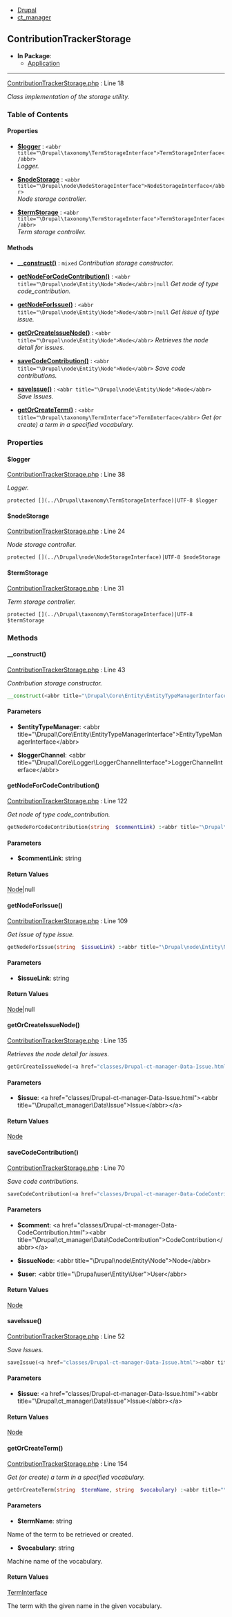 

- [Drupal](../namespaces/drupal.md)
- [ct_manager](../namespaces/drupal-ct-manager.md)


### 
## ContributionTrackerStorage


- **In Package**:
    - [Application](../packages/Application.md)
  


---






[ContributionTrackerStorage.php](../files/web-modules-custom-ct-manager-src-contributiontrackerstorage.md) : Line 18

*Class implementation of the storage utility.*











### Table of Contents









#### Properties

- **[$logger](../classes/Drupal-ct-manager-ContributionTrackerStorage.md#property_logger)**
         : `<abbr title="\Drupal\taxonomy\TermStorageInterface">TermStorageInterface</abbr>`  
*Logger.*


- **[$nodeStorage](../classes/Drupal-ct-manager-ContributionTrackerStorage.md#property_nodeStorage)**
         : `<abbr title="\Drupal\node\NodeStorageInterface">NodeStorageInterface</abbr>`  
*Node storage controller.*


- **[$termStorage](../classes/Drupal-ct-manager-ContributionTrackerStorage.md#property_termStorage)**
         : `<abbr title="\Drupal\taxonomy\TermStorageInterface">TermStorageInterface</abbr>`  
*Term storage controller.*


#### Methods

- **[__construct()](../classes/Drupal-ct-manager-ContributionTrackerStorage.md#method___construct)**
           : `mixed`
*Contribution storage constructor.*


- **[getNodeForCodeContribution()](../classes/Drupal-ct-manager-ContributionTrackerStorage.md#method_getNodeForCodeContribution)**
           : `<abbr title="\Drupal\node\Entity\Node">Node</abbr>|null`
*Get node of type code_contribution.*


- **[getNodeForIssue()](../classes/Drupal-ct-manager-ContributionTrackerStorage.md#method_getNodeForIssue)**
           : `<abbr title="\Drupal\node\Entity\Node">Node</abbr>|null`
*Get issue of type issue.*


- **[getOrCreateIssueNode()](../classes/Drupal-ct-manager-ContributionTrackerStorage.md#method_getOrCreateIssueNode)**
           : `<abbr title="\Drupal\node\Entity\Node">Node</abbr>`
*Retrieves the node detail for issues.*


- **[saveCodeContribution()](../classes/Drupal-ct-manager-ContributionTrackerStorage.md#method_saveCodeContribution)**
           : `<abbr title="\Drupal\node\Entity\Node">Node</abbr>`
*Save code contributions.*


- **[saveIssue()](../classes/Drupal-ct-manager-ContributionTrackerStorage.md#method_saveIssue)**
           : `<abbr title="\Drupal\node\Entity\Node">Node</abbr>`
*Save Issues.*


- **[getOrCreateTerm()](../classes/Drupal-ct-manager-ContributionTrackerStorage.md#method_getOrCreateTerm)**
           : `<abbr title="\Drupal\taxonomy\TermInterface">TermInterface</abbr>`
*Get (or create) a term in a specified vocabulary.*







### Properties

#### $logger


[ContributionTrackerStorage.php](../files/web-modules-custom-ct-manager-src-contributiontrackerstorage.md) : Line 38

*Logger.*



`protected [](../\Drupal\taxonomy\TermStorageInterface)|UTF-8 $logger`









#### $nodeStorage


[ContributionTrackerStorage.php](../files/web-modules-custom-ct-manager-src-contributiontrackerstorage.md) : Line 24

*Node storage controller.*



`protected [](../\Drupal\node\NodeStorageInterface)|UTF-8 $nodeStorage`









#### $termStorage


[ContributionTrackerStorage.php](../files/web-modules-custom-ct-manager-src-contributiontrackerstorage.md) : Line 31

*Term storage controller.*



`protected [](../\Drupal\taxonomy\TermStorageInterface)|UTF-8 $termStorage`











### Methods

#### __construct()


[ContributionTrackerStorage.php](../files/web-modules-custom-ct-manager-src-contributiontrackerstorage.md) : Line 43

*Contribution storage constructor.*

```php
__construct(<abbr title="\Drupal\Core\Entity\EntityTypeManagerInterface">EntityTypeManagerInterface</abbr>  $entityTypeManager, <abbr title="\Drupal\Core\Logger\LoggerChannelInterface">LoggerChannelInterface</abbr>  $loggerChannel) :mixed
```





#### Parameters

- **$entityTypeManager**: &lt;abbr title=&quot;\Drupal\Core\Entity\EntityTypeManagerInterface&quot;&gt;EntityTypeManagerInterface&lt;/abbr&gt;
    
- **$loggerChannel**: &lt;abbr title=&quot;\Drupal\Core\Logger\LoggerChannelInterface&quot;&gt;LoggerChannelInterface&lt;/abbr&gt;
    









#### getNodeForCodeContribution()


[ContributionTrackerStorage.php](../files/web-modules-custom-ct-manager-src-contributiontrackerstorage.md) : Line 122

*Get node of type code_contribution.*

```php
getNodeForCodeContribution(string  $commentLink) :<abbr title="\Drupal\node\Entity\Node">Node</abbr>|null
```





#### Parameters

- **$commentLink**: string
    







#### Return Values

<abbr title="\Drupal\node\Entity\Node">Node</abbr>|null



#### getNodeForIssue()


[ContributionTrackerStorage.php](../files/web-modules-custom-ct-manager-src-contributiontrackerstorage.md) : Line 109

*Get issue of type issue.*

```php
getNodeForIssue(string  $issueLink) :<abbr title="\Drupal\node\Entity\Node">Node</abbr>|null
```





#### Parameters

- **$issueLink**: string
    







#### Return Values

<abbr title="\Drupal\node\Entity\Node">Node</abbr>|null



#### getOrCreateIssueNode()


[ContributionTrackerStorage.php](../files/web-modules-custom-ct-manager-src-contributiontrackerstorage.md) : Line 135

*Retrieves the node detail for issues.*

```php
getOrCreateIssueNode(<a href="classes/Drupal-ct-manager-Data-Issue.html"><abbr title="\Drupal\ct_manager\Data\Issue">Issue</abbr></a>  $issue) :<abbr title="\Drupal\node\Entity\Node">Node</abbr>
```





#### Parameters

- **$issue**: &lt;a href=&quot;classes/Drupal-ct-manager-Data-Issue.html&quot;&gt;&lt;abbr title=&quot;\Drupal\ct_manager\Data\Issue&quot;&gt;Issue&lt;/abbr&gt;&lt;/a&gt;
    







#### Return Values

<abbr title="\Drupal\node\Entity\Node">Node</abbr>



#### saveCodeContribution()


[ContributionTrackerStorage.php](../files/web-modules-custom-ct-manager-src-contributiontrackerstorage.md) : Line 70

*Save code contributions.*

```php
saveCodeContribution(<a href="classes/Drupal-ct-manager-Data-CodeContribution.html"><abbr title="\Drupal\ct_manager\Data\CodeContribution">CodeContribution</abbr></a>  $comment, <abbr title="\Drupal\node\Entity\Node">Node</abbr>  $issueNode, <abbr title="\Drupal\user\Entity\User">User</abbr>  $user) :<abbr title="\Drupal\node\Entity\Node">Node</abbr>
```





#### Parameters

- **$comment**: &lt;a href=&quot;classes/Drupal-ct-manager-Data-CodeContribution.html&quot;&gt;&lt;abbr title=&quot;\Drupal\ct_manager\Data\CodeContribution&quot;&gt;CodeContribution&lt;/abbr&gt;&lt;/a&gt;
    
- **$issueNode**: &lt;abbr title=&quot;\Drupal\node\Entity\Node&quot;&gt;Node&lt;/abbr&gt;
    
- **$user**: &lt;abbr title=&quot;\Drupal\user\Entity\User&quot;&gt;User&lt;/abbr&gt;
    







#### Return Values

<abbr title="\Drupal\node\Entity\Node">Node</abbr>



#### saveIssue()


[ContributionTrackerStorage.php](../files/web-modules-custom-ct-manager-src-contributiontrackerstorage.md) : Line 52

*Save Issues.*

```php
saveIssue(<a href="classes/Drupal-ct-manager-Data-Issue.html"><abbr title="\Drupal\ct_manager\Data\Issue">Issue</abbr></a>  $issue) :<abbr title="\Drupal\node\Entity\Node">Node</abbr>
```





#### Parameters

- **$issue**: &lt;a href=&quot;classes/Drupal-ct-manager-Data-Issue.html&quot;&gt;&lt;abbr title=&quot;\Drupal\ct_manager\Data\Issue&quot;&gt;Issue&lt;/abbr&gt;&lt;/a&gt;
    







#### Return Values

<abbr title="\Drupal\node\Entity\Node">Node</abbr>



#### getOrCreateTerm()


[ContributionTrackerStorage.php](../files/web-modules-custom-ct-manager-src-contributiontrackerstorage.md) : Line 154

*Get (or create) a term in a specified vocabulary.*

```php
getOrCreateTerm(string  $termName, string  $vocabulary) :<abbr title="\Drupal\taxonomy\TermInterface">TermInterface</abbr>
```





#### Parameters

- **$termName**: string
    
Name of the term to be retrieved or created.

- **$vocabulary**: string
    
Machine name of the vocabulary.








#### Return Values

<abbr title="\Drupal\taxonomy\TermInterface">TermInterface</abbr>


The term with the given name in the given vocabulary.




